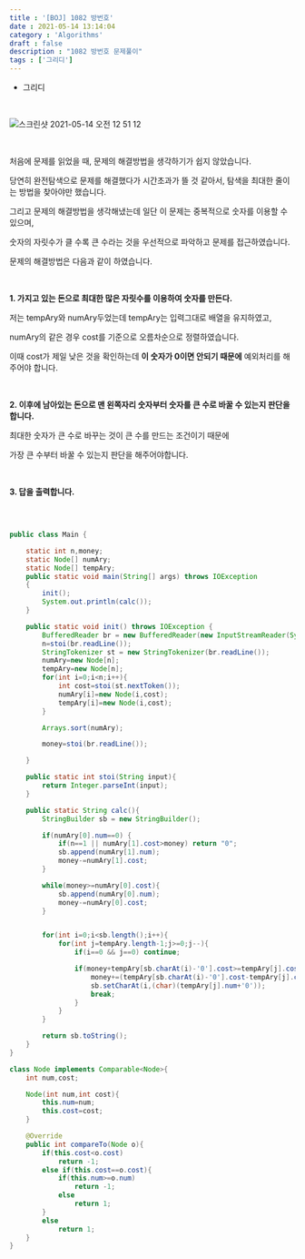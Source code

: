 ```yaml
---
title : '[BOJ] 1082 방번호'
date : 2021-05-14 13:14:04
category : 'Algorithms'
draft : false
description : "1082 방번호 문제풀이"
tags : ['그리디']
---
```



* 그리디

<br/>

![스크린샷 2021-05-14 오전 12 51 12](https://user-images.githubusercontent.com/57346393/118151478-a2666380-b44e-11eb-821b-64625cb21268.png)

<br/>

처음에 문제를 읽었을 때, 문제의 해결방법을 생각하기가 쉽지 않았습니다.

당연히 완전탐색으로 문제를 해결했다가 시간초과가 뜰 것 같아서, 탐색을 최대한 줄이는 방법을 찾아야만 했습니다.

그리고 문제의 해결방법을 생각해냈는데 일단 이 문제는 중복적으로 숫자를 이용할 수 있으며, 

숫자의 자릿수가 클 수록 큰 수라는 것을 우선적으로 파악하고 문제를 접근하였습니다.

문제의 해결방법은 다음과 같이 하였습니다.

<br/>

**1. 가지고 있는 돈으로 최대한 많은 자릿수를 이용하여 숫자를 만든다.**

저는 tempAry와 numAry두었는데 tempAry는 입력그대로 배열을 유지하였고,

numAry의 같은 경우 cost를 기준으로 오름차순으로 정렬하였습니다.

이때 cost가 제일 낮은 것을 확인하는데 **이 숫자가 0이면 안되기 때문에** 예외처리를 해주어야 합니다.

<br/>

**2. 이후에 남아있는 돈으로 맨 왼쪽자리 숫자부터 숫자를 큰 수로 바꿀 수 있는지 판단을 합니다.**

최대한 숫자가 큰 수로 바꾸는 것이 큰 수를 만드는 조건이기 때문에 

가장 큰 수부터 바꿀 수 있는지 판단을 해주어야합니다.

<br/>

**3. 답을 출력합니다.**


<br/>


```java

public class Main {

    static int n,money;
    static Node[] numAry;
    static Node[] tempAry;
    public static void main(String[] args) throws IOException
    {
        init();
        System.out.println(calc());
    }

    public static void init() throws IOException {
        BufferedReader br = new BufferedReader(new InputStreamReader(System.in));
        n=stoi(br.readLine());
        StringTokenizer st = new StringTokenizer(br.readLine());
        numAry=new Node[n];
        tempAry=new Node[n];
        for(int i=0;i<n;i++){
            int cost=stoi(st.nextToken());
            numAry[i]=new Node(i,cost);
            tempAry[i]=new Node(i,cost);
        }

        Arrays.sort(numAry);

        money=stoi(br.readLine());

    }

    public static int stoi(String input){
        return Integer.parseInt(input);
    }

    public static String calc(){
        StringBuilder sb = new StringBuilder();

        if(numAry[0].num==0) {
            if(n==1 || numAry[1].cost>money) return "0";
            sb.append(numAry[1].num);
            money-=numAry[1].cost;
        }

        while(money>=numAry[0].cost){
            sb.append(numAry[0].num);
            money-=numAry[0].cost;
        }


        for(int i=0;i<sb.length();i++){
            for(int j=tempAry.length-1;j>=0;j--){
                if(i==0 && j==0) continue;

                if(money+tempAry[sb.charAt(i)-'0'].cost>=tempAry[j].cost){
                    money+=(tempAry[sb.charAt(i)-'0'].cost-tempAry[j].cost);
                    sb.setCharAt(i,(char)(tempAry[j].num+'0'));
                    break;
                }
            }
        }

        return sb.toString();
    }
}

class Node implements Comparable<Node>{
    int num,cost;

    Node(int num,int cost){
        this.num=num;
        this.cost=cost;
    }

    @Override
    public int compareTo(Node o){
        if(this.cost<o.cost)
            return -1;
        else if(this.cost==o.cost){
            if(this.num>=o.num)
                return -1;
            else
                return 1;
        }
        else
            return 1;
    }
}


```
